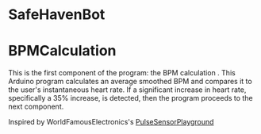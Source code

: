 # SafeHavenBot
# BPMCalculation
This is the first component of the program: the BPM calculation . This Arduino program calculates an average smoothed BPM and compares it to the user's instantaneous heart rate. If a significant increase in heart rate, specifically a 35% increase, is detected, then the program proceeds to the next component.

Inspired by WorldFamousElectronics's [PulseSensorPlayground](https://github.com/WorldFamousElectronics/PulseSensorPlayground/blob/master/examples/Getting_BPM_to_Monitor/Getting_BPM_to_Monitor.ino) 
